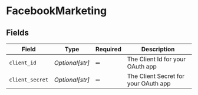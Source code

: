 # FacebookMarketing


## Fields

| Field                                | Type                                 | Required                             | Description                          |
| ------------------------------------ | ------------------------------------ | ------------------------------------ | ------------------------------------ |
| `client_id`                          | *Optional[str]*                      | :heavy_minus_sign:                   | The Client Id for your OAuth app     |
| `client_secret`                      | *Optional[str]*                      | :heavy_minus_sign:                   | The Client Secret for your OAuth app |